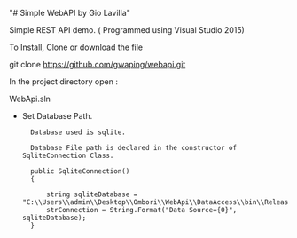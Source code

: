 "# Simple WebAPI by Gio Lavilla" 

Simple REST API demo. ( Programmed using Visual Studio 2015)

To Install, Clone or download the file 

git clone https://github.com/gwaping/webapi.git

In the project directory open :

WebApi.sln  

- Set Database Path.

        Database used is sqlite.

        Database File path is declared in the constructor of SqliteConnection Class. 

        public SqliteConnection()
        {

            string sqliteDatabase = "C:\\Users\\admin\\Desktop\\Ombori\\WebApi\\DataAccess\\bin\\Release\\OmboriDB.db";
            strConnection = String.Format("Data Source={0}", sqliteDatabase);
        }
  
  
  



